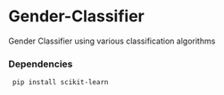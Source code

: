 # Gender-Classifier
Gender Classifier using various classification algorithms

   ### Dependencies
     pip install scikit-learn 
  

   